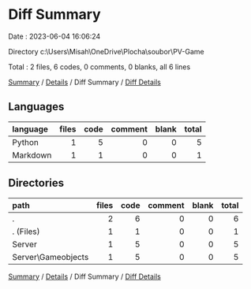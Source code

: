 # Diff Summary

Date : 2023-06-04 16:06:24

Directory c:\\Users\\Misah\\OneDrive\\Plocha\\soubor\\PV-Game

Total : 2 files,  6 codes, 0 comments, 0 blanks, all 6 lines

[Summary](results.md) / [Details](details.md) / Diff Summary / [Diff Details](diff-details.md)

## Languages
| language | files | code | comment | blank | total |
| :--- | ---: | ---: | ---: | ---: | ---: |
| Python | 1 | 5 | 0 | 0 | 5 |
| Markdown | 1 | 1 | 0 | 0 | 1 |

## Directories
| path | files | code | comment | blank | total |
| :--- | ---: | ---: | ---: | ---: | ---: |
| . | 2 | 6 | 0 | 0 | 6 |
| . (Files) | 1 | 1 | 0 | 0 | 1 |
| Server | 1 | 5 | 0 | 0 | 5 |
| Server\\Gameobjects | 1 | 5 | 0 | 0 | 5 |

[Summary](results.md) / [Details](details.md) / Diff Summary / [Diff Details](diff-details.md)